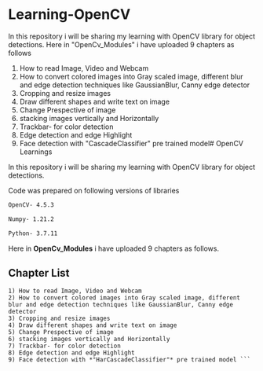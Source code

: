 # Learning-OpenCV
In this repository i will be sharing my learning with OpenCV library for object detections.
Here in "OpenCv_Modules" i have uploaded 9 chapters as follows
1) How to read Image, Video and Webcam 
2) How to convert colored images into Gray scaled image, different blur and edge detection techniques like GaussianBlur, Canny edge detector
3) Cropping and resize images
4) Draw different shapes and write text on image
5) Change Prespective of image
6) stacking images vertically and Horizontally
7) Trackbar- for color detection
8) Edge detection and edge Highlight
9) Face detection with "CascadeClassifier" pre trained model# OpenCV Learnings

In this repository i will be sharing my learning with OpenCV library for object detections. 

Code was prepared on following versions of libraries
```bash
OpenCV- 4.5.3

Numpy- 1.21.2

Python- 3.7.11
```


Here in **OpenCv_Modules** i have uploaded 9 chapters as follows.

## Chapter List
```
1) How to read Image, Video and Webcam 
2) How to convert colored images into Gray scaled image, different blur and edge detection techniques like GaussianBlur, Canny edge detector
3) Cropping and resize images
4) Draw different shapes and write text on image
5) Change Prespective of image
6) stacking images vertically and Horizontally
7) Trackbar- for color detection
8) Edge detection and edge Highlight
9) Face detection with *"HarCascadeClassifier"* pre trained model ```

